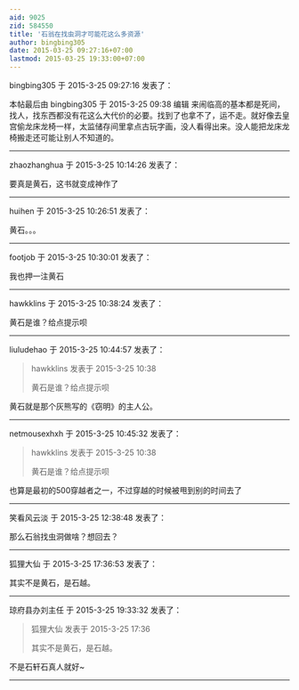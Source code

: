 ```yaml
---
aid: 9025
zid: 584550
title: '石翁在找虫洞才可能花这么多资源'
author: bingbing305
date: 2015-03-25 09:27:16+07:00
lastmod: 2015-03-25 19:33:00+07:00
---
```


bingbing305 于 2015-3-25 09:27:16 发表了：

本帖最后由 bingbing305 于 2015-3-25 09:38 编辑 来闹临高的基本都是死间，找人，找东西都没有花这么大代价的必要。找到了也拿不了，运不走。就好像去皇宫偷龙床龙椅一样，太监储存间里拿点古玩字画，没人看得出来。没人能把龙床龙椅搬走还可能让别人不知道的。

---------

zhaozhanghua 于 2015-3-25 10:14:26 发表了：

要真是黄石，这书就变成神作了

---------

huihen 于 2015-3-25 10:26:51 发表了：

黄石。。。

---------

footjob 于 2015-3-25 10:30:01 发表了：

我也押一注黄石

---------

hawkklins 于 2015-3-25 10:38:24 发表了：

黄石是谁？给点提示呗

---------

liuludehao 于 2015-3-25 10:44:57 发表了：

> hawkklins 发表于 2015-3-25 10:38
> 
> 黄石是谁？给点提示呗



黄石就是那个灰熊写的《窃明》的主人公。

---------

netmousexhxh 于 2015-3-25 10:45:32 发表了：

> hawkklins 发表于 2015-3-25 10:38
> 
> 黄石是谁？给点提示呗



也算是最初的500穿越者之一，不过穿越的时候被甩到别的时间去了

---------

笑看风云淡 于 2015-3-25 12:38:48 发表了：

那么石翁找虫洞做啥？想回去？

---------

狐狸大仙 于 2015-3-25 17:36:53 发表了：

其实不是黄石，是石越。

---------

琼府县办刘主任 于 2015-3-25 19:33:32 发表了：

> 狐狸大仙 发表于 2015-3-25 17:36
> 
> 其实不是黄石，是石越。



不是石轩石真人就好~

---------


